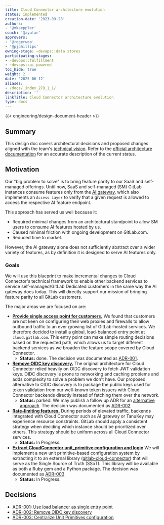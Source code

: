 ```yaml
---
title: Cloud Connector architecture evolution
status: implemented
creation-date: '2023-09-28'
authors:
- '@mkaeppler'
coach: '@ayufan'
approvers:
- '@rogerwoo'
- '@pjphillips'
owning-stage: ~devops::data stores
participating-stages:
- ~devops::fulfillment
- ~devops::ai-powered
toc_hide: true
weight: 2
date: '2025-06-12'
aliases:
- /docs/_index_279_1_1/
description: ''
linkTitle: Cloud Connector architecture evolution
type: docs
---
```


{{< engineering/design-document-header >}}

## Summary

This design doc covers architectural decisions and proposed changes aligned with the team's
[technical vision](/handbook/engineering/infrastructure/team/cloud-connector/technical_vision/).
Refer to the [official architecture documentation](https://docs.gitlab.com/ee/development/cloud_connector/architecture.html)
for an accurate description of the current status.

## Motivation

Our "big problem to solve" is to bring feature parity to our SaaS and self-managed offerings.
Until now, SaaS and self-managed (SM) GitLab instances consume features only from the
[AI gateway](https://docs.gitlab.com/ee/architecture/blueprints/ai_gateway/index.html),
which also implements an `Access Layer` to verify that a given request is allowed
to access the respective AI feature endpoint.
<!-- TODO: change to new design doc URL -->

This approach has served us well because it:

- Required minimal changes from an architectural standpoint to allow SM users to consume AI features hosted by us.
- Caused minimal friction with ongoing development on GitLab.com.
- Reduced time to market.

However, the AI gateway alone does not sufficiently abstract over a wider variety of features,
as by definition it is designed to serve AI features only.

### Goals

We will use this blueprint to make incremental changes to Cloud Connector's technical framework
to enable other backend services to service self-managed/GitLab Dedicated customers in the same way
the AI gateway does today. This will directly support our mission of bringing feature parity
to all GitLab customers.

The major areas we are focused on are:

- [**Provide single access point for customers.**](https://gitlab.com/groups/gitlab-org/-/epics/12405)
  We found that customers are not keen on configuring their web proxies and firewalls
  to allow outbound traffic to an ever growing list of GitLab-hosted services. We therefore decided to
  install a global, load-balanced entry point at `cloud.gitlab.com`. This entry point can make simple
  routing decisions based on the requested path, which allows us to target different backend services
  as we broaden the feature scope covered by Cloud Connector.
  - **Status:** done. The decision was documented as [ADR-001](decisions/001_lb_entry_point.md).
- [**Remove OIDC key discovery.**](https://gitlab.com/groups/gitlab-org/-/epics/15142)
  The original architecture for Cloud Connector relied heavily on OIDC discovery to fetch JWT validation keys.
  OIDC discovery is prone to networking and caching problems and adds complexity to solve a problem we don't have.
  Our proposed alternative to OIDC discovery is to package the public keys used for token validation from our well-known token issuers with Cloud Connector backends directly instead of fetching them over the network.
  - **Status:** parked. We may publish a follow up ADR for an [alternative approach](https://gitlab.com/groups/gitlab-org/-/epics/14401). The decision was documented as [ADR-002](decisions/002_remove_oidc_key_discovery.md)
- [**Rate-limiting features.**](https://gitlab.com/groups/gitlab-org/-/epics/12032)
  During periods of elevated traffic, backends integrated with Cloud Connector such as
  AI gateway or TanuKey may experience resource constraints. GitLab should apply a consistent strategy when deciding which instance
  should be prioritized over others. This strategy should be uniform across all Cloud Connector services.
  - **Status:** In Progress.
- [**Extract CloudConnector unit_primitive configuration and logic**](https://gitlab.com/groups/gitlab-org/-/epics/14310)
  We will implement a new unit primitive-based configuration system by extracting it to an external library ([gitlab-cloud-connector](https://gitlab.com/gitlab-org/cloud-connector/gitlab-cloud-connector)) that will serve as the Single Source of Truth (SSoT).
  This library will be available as both a Ruby gem and a Python package. The decision was documented as [ADR-003](decisions/003_unit_primitives.md)
  - **Status:** In Progress.

## Decisions

- [ADR-001: Use load balancer as single entry point](decisions/001_lb_entry_point.md)
- [ADR-002: Remove OIDC key discovery](decisions/002_remove_oidc_key_discovery.md)
- [ADR-003: Centralize Unit Primitives configuration](decisions/003_unit_primitives.md)
